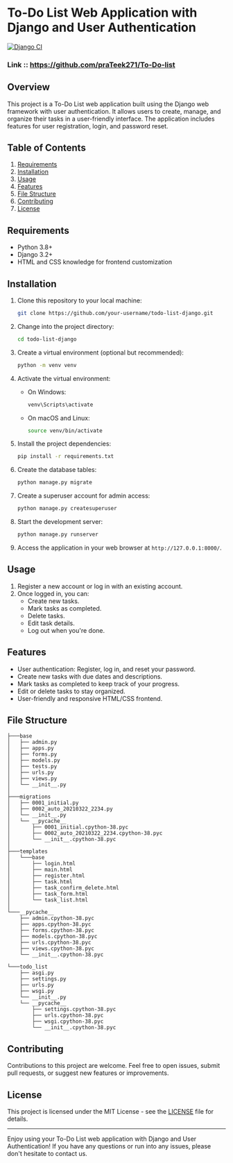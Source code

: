 # To-Do List Web Application with Django and User Authentication
[![Django CI](https://github.com/praTeek271/To-Do-list/actions/workflows/django.yml/badge.svg?branch=main)](https://github.com/praTeek271/To-Do-list/actions/workflows/django.yml)
### Link ::  https://github.com/praTeek271/To-Do-list
## Overview

This project is a To-Do List web application built using the Django web framework with user authentication. It allows users to create, manage, and organize their tasks in a user-friendly interface. The application includes features for user registration, login, and password reset.


## Table of Contents

1. [Requirements](#requirements)
2. [Installation](#installation)
3. [Usage](#usage)
4. [Features](#features)
5. [File Structure](#file-structure)
6. [Contributing](#contributing)
7. [License](#license)

## Requirements

- Python 3.8+
- Django 3.2+
- HTML and CSS knowledge for frontend customization

## Installation

1. Clone this repository to your local machine:

   ```bash
   git clone https://github.com/your-username/todo-list-django.git
   ```

2. Change into the project directory:

   ```bash
   cd todo-list-django
   ```

3. Create a virtual environment (optional but recommended):

   ```bash
   python -m venv venv
   ```

4. Activate the virtual environment:

   - On Windows:

     ```bash
     venv\Scripts\activate
     ```

   - On macOS and Linux:

     ```bash
     source venv/bin/activate
     ```

5. Install the project dependencies:

   ```bash
   pip install -r requirements.txt
   ```

6. Create the database tables:

   ```bash
   python manage.py migrate
   ```

7. Create a superuser account for admin access:

   ```bash
   python manage.py createsuperuser
   ```

8. Start the development server:

   ```bash
   python manage.py runserver
   ```

9. Access the application in your web browser at `http://127.0.0.1:8000/`.

## Usage

1. Register a new account or log in with an existing account.
2. Once logged in, you can:
   - Create new tasks.
   - Mark tasks as completed.
   - Delete tasks.
   - Edit task details.
   - Log out when you're done.

## Features

- User authentication: Register, log in, and reset your password.
- Create new tasks with due dates and descriptions.
- Mark tasks as completed to keep track of your progress.
- Edit or delete tasks to stay organized.
- User-friendly and responsive HTML/CSS frontend.

## File Structure

```
├───base
│   ├── admin.py
│   ├── apps.py
│   ├── forms.py
│   ├── models.py
│   ├── tests.py
│   ├── urls.py
│   ├── views.py
│   └── __init__.py
│
├───migrations
│   ├── 0001_initial.py
│   ├── 0002_auto_20210322_2234.py
│   └── __init__.py
│   └── __pycache__
│       ├── 0001_initial.cpython-38.pyc
│       ├── 0002_auto_20210322_2234.cpython-38.pyc
│       └── __init__.cpython-38.pyc
│
├───templates
│   └───base
│       ├── login.html
│       ├── main.html
│       ├── register.html
│       ├── task.html
│       ├── task_confirm_delete.html
│       ├── task_form.html
│       └── task_list.html
│
└───__pycache__
    ├── admin.cpython-38.pyc
    ├── apps.cpython-38.pyc
    ├── forms.cpython-38.pyc
    ├── models.cpython-38.pyc
    ├── urls.cpython-38.pyc
    ├── views.cpython-38.pyc
    └── __init__.cpython-38.pyc

└───todo_list
    ├── asgi.py
    ├── settings.py
    ├── urls.py
    ├── wsgi.py
    └── __init__.py
    └── __pycache__
        ├── settings.cpython-38.pyc
        ├── urls.cpython-38.pyc
        ├── wsgi.cpython-38.pyc
        └── __init__.cpython-38.pyc

```

## Contributing

Contributions to this project are welcome. Feel free to open issues, submit pull requests, or suggest new features or improvements.

## License

This project is licensed under the MIT License - see the [LICENSE](LICENSE) file for details.

---

Enjoy using your To-Do List web application with Django and User Authentication! If you have any questions or run into any issues, please don't hesitate to contact us.
